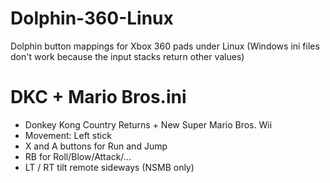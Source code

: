 # Dolphin-360-Linux
Dolphin button mappings for Xbox 360 pads under Linux (Windows ini files don't work because the input stacks return other values)

DKC + Mario Bros.ini
====================
* Donkey Kong Country Returns + New Super Mario Bros. Wii
* Movement: Left stick
* X and A buttons for Run and Jump
* RB for Roll/Blow/Attack/…
* LT / RT tilt remote sideways (NSMB only)
